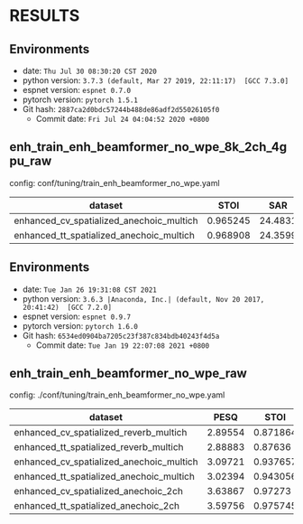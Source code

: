 <!-- Generated by scripts/utils/show_enh_score.sh -->
<!-- These results are from the code before refactoring  -->
# RESULTS
## Environments
- date: `Thu Jul 30 08:30:20 CST 2020`
- python version: `3.7.3 (default, Mar 27 2019, 22:11:17)  [GCC 7.3.0]`
- espnet version: `espnet 0.7.0`
- pytorch version: `pytorch 1.5.1`
- Git hash: `2887ca2d0bdc57244b488de86adf2d55026105f0`
  - Commit date: `Fri Jul 24 04:04:52 2020 +0800`


## enh_train_enh_beamformer_no_wpe_8k_2ch_4gpu_raw

config: conf/tuning/train_enh_beamformer_no_wpe.yaml

|dataset|STOI|SAR|SDR|SIR|
|---|---|---|---|---|
|enhanced_cv_spatialized_anechoic_multich|0.965245|24.4831|20.6248|23.7421|
|enhanced_tt_spatialized_anechoic_multich|0.968908|24.3599|20.4742|23.5676|

## Environments
- date: `Tue Jan 26 19:31:08 CST 2021`
- python version: `3.6.3 |Anaconda, Inc.| (default, Nov 20 2017, 20:41:42)  [GCC 7.2.0]`
- espnet version: `espnet 0.9.7`
- pytorch version: `pytorch 1.6.0`
- Git hash: `6534ed0904ba7205c23f387c834bdb40243f4d5a`
  - Commit date: `Tue Jan 19 22:07:08 2021 +0800`


## enh_train_enh_beamformer_no_wpe_raw

config: ./conf/tuning/train_enh_beamformer_no_wpe.yaml

|dataset|PESQ|STOI|SAR|SDR|SIR|SI_SNR|
|---|---|---|---|---|---|---|
|enhanced_cv_spatialized_reverb_multich|2.89554|0.871864|11.9148|9.50443|16.7254|6.4575|
|enhanced_tt_spatialized_reverb_multich|2.88883|0.87636|11.8577|9.39594|16.5588|6.38265|
|enhanced_cv_spatialized_anechoic_multich|3.09721|0.937657|12.6048|11.7628|25.09|9.49375|
|enhanced_tt_spatialized_anechoic_multich|3.02394|0.943056|12.5872|11.7275|25.0255|9.42349|
|enhanced_cv_spatialized_anechoic_2ch|3.63867|0.97273|25.386|22.2414|26.0157|20.7877|
|enhanced_tt_spatialized_anechoic_2ch|3.59756|0.975745|25.3675|22.251|26.017|20.8179|

